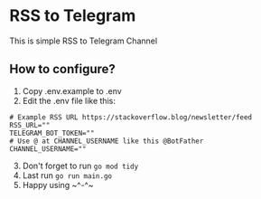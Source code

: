 # RSS to Telegram

This is simple RSS to Telegram Channel

## How to configure?

1. Copy .env.example to .env
2. Edit the .env file like this:
```
# Example RSS URL https://stackoverflow.blog/newsletter/feed
RSS_URL=""
TELEGRAM_BOT_TOKEN=""
# Use @ at CHANNEL_USERNAME like this @BotFather
CHANNEL_USERNAME=""
```
3. Don't forget to run `go mod tidy`
4. Last run `go run main.go`
5. Happy using ~^-^~